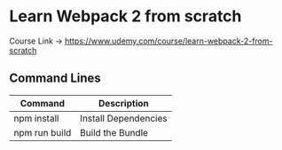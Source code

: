 # Learn Webpack 2 from scratch

Course Link -> https://www.udemy.com/course/learn-webpack-2-from-scratch

## Command Lines
| Command | Description |
| - | - |
| npm install   | Install Dependencies |
| npm run build | Build the Bundle     |